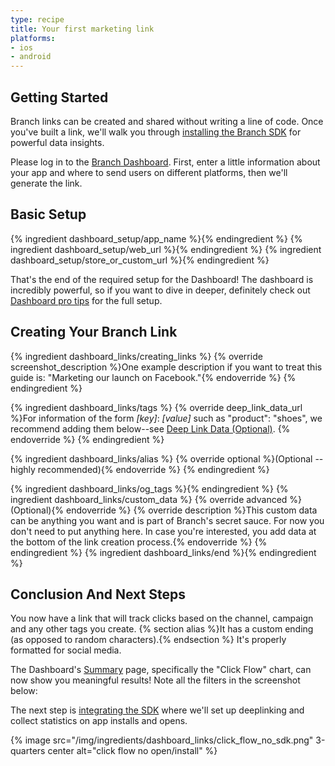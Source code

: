 ```yaml
---
type: recipe
title: Your first marketing link
platforms:
- ios
- android
---
```


## Getting Started

Branch links can be created and shared without writing a line of code. Once you've built a link, we'll walk you through [installing the Branch SDK](/recipes/quickstart_guide/{{page.platform}}/) for powerful data insights.

Please log in to the [Branch Dashboard](https://dashboard.branch.io/). First, enter a little information about your app and where to send users on different platforms, then we'll generate the link.

## Basic Setup
{% ingredient dashboard_setup/app_name %}{% endingredient %}
{% ingredient dashboard_setup/web_url %}{% endingredient %}
{% ingredient dashboard_setup/store_or_custom_url %}{% endingredient %}

That's the end of the required setup for the Dashboard! The dashboard is incredibly powerful, so if you want to dive in deeper, definitely check out [Dashboard pro tips](/recipes/dashboard_pro_tips/{{page.platform}}/) for the full setup.



## Creating Your Branch Link

{% ingredient dashboard_links/creating_links %}
	{% override screenshot_description %}One example description if you want to treat this guide is: "Marketing our launch on Facebook."{% endoverride %}
{% endingredient %}

{% ingredient dashboard_links/tags %}
	{% override deep_link_data_url %}For information of the form *[key]*: *[value]* such as "product": "shoes", we recommend adding them below--see [Deep Link Data (Optional)](/recipes/your_first_marketing_link/{{page.platform}}/#deep-link-data-optional).
    {% endoverride %}
{% endingredient %}

{% ingredient dashboard_links/alias %}
	{% override optional %}(Optional -- highly recommended){% endoverride %}
{% endingredient %}

{% ingredient dashboard_links/og_tags %}{% endingredient %}
{% ingredient dashboard_links/custom_data %}
	{% override advanced %}(Optional){% endoverride %}
	{% override description %}This custom data can be anything you want and is part of Branch's secret sauce. For now you don't need to put anything here. In case you're interested, you add data at the bottom of the link creation process.{% endoverride %}
{% endingredient %}
{% ingredient dashboard_links/end %}{% endingredient %}
<!--- /Creating your Link -->


## Conclusion And Next Steps

You now have a link that will track clicks based on the channel, campaign and any other tags you create. {% section alias %}It has a custom ending (as opposed to random characters).{% endsection %} It's properly formatted for social media.

The Dashboard's [Summary](https://dashboard.branch.io/#) page, specifically the "Click Flow" chart, can now show you meaningful results! Note all the filters in the screenshot below:

The next step is [integrating the SDK](/recipes/quickstart_guide/{{page.platform}}/) where we'll set up deeplinking and collect statistics on app installs and opens. 

{% image src="/img/ingredients/dashboard_links/click_flow_no_sdk.png" 3-quarters center alt="click flow no open/install" %}

